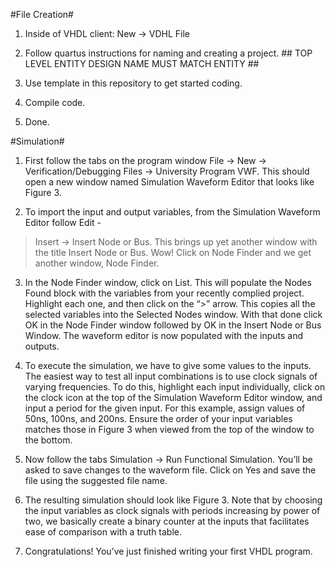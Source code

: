 #File Creation# 
1) Inside of VHDL client: New -> VDHL File 

2) Follow quartus instructions for naming and creating a project. ## TOP LEVEL ENTITY DESIGN NAME MUST MATCH ENTITY ##

3) Use template in this repository to get started coding. 

4) Compile code.
 
5) Done.


#Simulation#
1) First follow the tabs on the program window File -> New -> Verification/Debugging Files ->
University Program VWF. This should open a new window named Simulation Waveform
Editor that looks like Figure 3.

2) To import the input and output variables, from the Simulation Waveform Editor follow Edit -
> Insert -> Insert Node or Bus. This brings up yet another window with the title Insert Node
or Bus. Wow! Click on Node Finder and we get another window, Node Finder.

3) In the Node Finder window, click on List. This will populate the Nodes Found block with the
variables from your recently complied project. Highlight each one, and then click on the “>”
arrow. This copies all the selected variables into the Selected Nodes window. With that done
click OK in the Node Finder window followed by OK in the Insert Node or Bus Window. The
waveform editor is now populated with the inputs and outputs.

4) To execute the simulation, we have to give some values to the inputs. The easiest way to
test all input combinations is to use clock signals of varying frequencies. To do this, highlight
each input individually, click on the clock icon at the top of the Simulation Waveform Editor
window, and input a period for the given input. For this example, assign values of 50ns,
100ns, and 200ns. Ensure the order of your input variables matches those in Figure 3
when viewed from the top of the window to the bottom.

5) Now follow the tabs Simulation -> Run Functional Simulation. You’ll be asked to save
changes to the waveform file. Click on Yes and save the file using the suggested file name.

6) The resulting simulation should look like Figure 3. Note that by
choosing the input variables as clock signals with periods increasing by
power of two, we basically create a binary counter at the inputs that
facilitates ease of comparison with a truth table.

7) Congratulations! You’ve just finished writing your first VHDL program.
